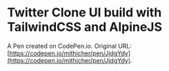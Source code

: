 # Twitter Clone UI build with TailwindCSS and AlpineJS

A Pen created on CodePen.io. Original URL: [https://codepen.io/mithicher/pen/JjdgYdy](https://codepen.io/mithicher/pen/JjdgYdy).

